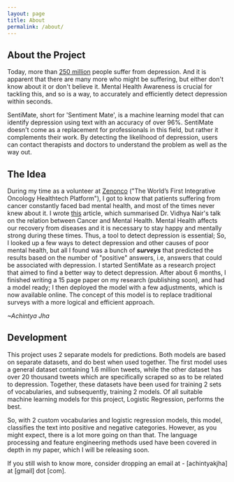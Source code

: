 ```yaml
---
layout: page
title: About
permalink: /about/
---
```


## About the Project

Today, more than [250 million](https://www.who.int/news-room/fact-sheets/detail/depression#:~:text=Depression%20is%20a%20common%20mental,overall%20global%20burden%20of%20disease.)
people suffer from depression. And it is apparent that there are many more who might be suffering, but either don't know about it or don't believe it. Mental Health Awareness is crucial for tackling this, and so is a way, to accurately and efficiently detect depression within seconds.

SentiMate, short for 'Sentiment Mate', is a machine learning model that can identify depression using text with an accuracy of over 96%. SentiMate doesn't come as a replacement for professionals in this field, but rather it complements their work. By detecting the likelihood of depression, users can contact therapists and doctors to understand the problem as well as the
way out.

## The Idea

During my time as a volunteer at [Zenonco](https://zenonco.io) ("The World’s First Integrative Oncology Healthtech Platform"), I got to know that patients suffering from cancer constantly faced bad mental health, and most of the times never knew about it. I wrote [this](https://zenonco.io/healing-circle-talks-with-dr-vidhya-nair) article, which summarised Dr. Vidhya Nair's talk on the relation between Cancer and Mental Health. Mental Health affects our recovery from diseases and it is necessary to stay happy and mentally strong during
these times. Thus, a tool to detect depression is essential; So, I looked up a few ways to detect depression and other causes of poor mental health, but all I found was a bunch of **_surveys_** that predicted the results based on the number of "positive" answers, i.e, answers that could be associated with depression. I started SentiMate as a research project that aimed to find a better way to detect depression. After about 6 months, I finished writing a 15 page paper on my research (publishing soon), and had a model ready; I then deployed the model with a few adjustments, which is now available online. The concept of this model is to replace traditional surveys with a more logical and efficient approach.

_~Achintya Jha_

<!-- ---

## Our Founder

![]({{ site.baseurl }}/images/me.jpeg)
_Founder & Developer, Achintya Jha_

[Achintya Jha](https://achintyajha.com) is a class 12 student at Ahlcon International School, where he is studying the sciences along with Computer Science. He believes that innovation and ideas must be made accessible to all at no costs, and he is working to accomplish the same. His experience with tech has allowed him to develop solutions in the intersection of tech and society. He has developed [StuClan](https://community.sentimate.org) and [SentiMate](https://sentimate.org) after close to 2 years of research and aims to make these platforms available to everyone, for which, he is working on scaling this project further.

He has worked as a research intern at companies like Tech Mahindra and has volunteered at organisations like SEETalks, HappyPlus, ZenOnco and many others. For him, these experiences have revealed various problems and stigmas in the society, including mental health, and have encouraged him to come up with innovative solutions.

He would be beyond grateful, if you could [share](https://twitter.com/intent/tweet?original_referer=https%3A%2F%2Fsentimate.org%2F&ref_src=twsrc%5Etfw%7Ctwcamp%5Ebuttonembed%7Ctwterm%5Eshare%7Ctwgr%5E&text=Guys%20have%20a%20look%20at%20SentiMate!!%20It%20can%20detect%20depression%20using%20text!!&url=https%3A%2F%2Fsentimate.org&via=achintyajha05) this website with your friends or send your feedback about the model and StuClan.

---

## Director of Operations

![]({{ site.baseurl }}/images/ishaan.jpeg)
_Ishaan Shaurya Chamoli_

[Ishaan](www.linkedin.com/in/ishaanchamoli) is a junior year student at Ridge Valley School from Gurgaon, India working towards combining his interest in Computer Science (especially Artificial Intelligence) and urge to help society with the limitless possibilities he believes AI can achieve.
He loves to innovate and bring his ideas to life with the hopes of making as much of an impact as possible!

His initial interest in solving problems faced across the world, including mental health, started as he was exposed to discussions and research on global problems combatted by the United Nations through over 4 years and 50+ conferences of participation in Model UN as a Delegate, Trainer, and Collegiate Chairperson. That’s when he began solving the problems that touched him most with the help of technology and artificial intelligence.

Recently, Ishaan has also been conferred with Intel’s Global AI Enthusiast Award representing India as part of the International Top 10 Innovations for societal development from over 30 participating nations, alongside being a Global Finalist and the Country Winner for his idea on Refugee Relocation through AI Mapping.
In the past, he has also been invited to the prestigious Indian Institute of Technology (IIT), Kharagpur for presentation and received a prototyping grant by the Indian Government’s Dept. of Science and Technology for his technological innovations aimed at benefitting the community.
Fitting this combination of impacting society, research, and AI-oriented technological innovation perfectly with the organisation’s ideals, Ishaan serves as the Head of all Operations at SentiMate. -->

## Development

This project uses 2 separate models for predictions. Both models are based on separate datasets, and do best when used together. The first model uses a general dataset containing 1.6 million tweets, while the other dataset has over 20 thousand tweets which are specifically scraped so as to be related to depression. Together, these datasets have been used for training 2 sets of vocabularies, and subsequently, training 2 models. Of all suitable machine learning models for this project, Logistic Regression, performs the best.

So, with 2 custom vocabularies and logistic regression models, this model, classifies the text into positive and negative categories.
However, as you might expect, there is a lot more going on than that. The language processing and feature engineering methods used have been
covered in depth in my paper, which I will be releasing soon.

If you still wish to know more, consider dropping an email at -
[achintyakjha] at [gmail] dot [com].
